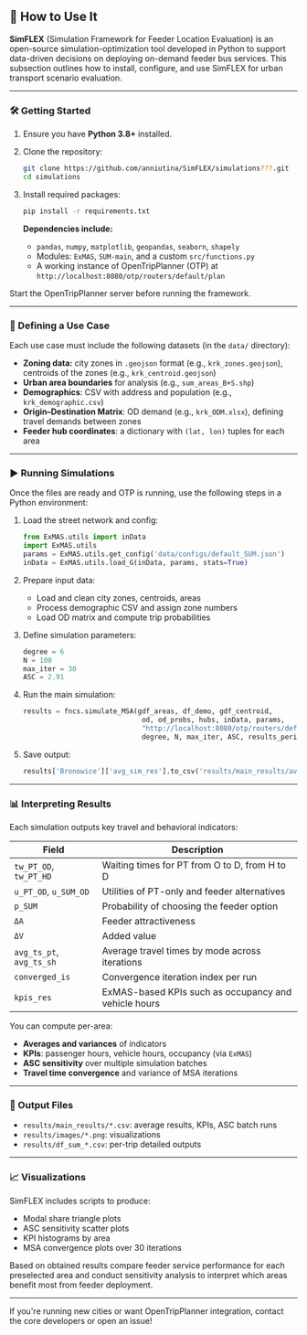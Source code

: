 ## 🚀 How to Use It

**SimFLEX** (Simulation Framework for Feeder Location Evaluation) is an open-source simulation-optimization tool developed in Python to support data-driven decisions on deploying on-demand feeder bus services. This subsection outlines how to install, configure, and use SimFLEX for urban transport scenario evaluation.

---

### 🛠️ Getting Started

1. Ensure you have **Python 3.8+** installed.
2. Clone the repository:
   ```bash
   git clone https://github.com/anniutina/SimFLEX/simulations???.git
   cd simulations
   ```
3. Install required packages:
   ```bash
   pip install -r requirements.txt
   ```

   **Dependencies include:**
   - `pandas`, `numpy`, `matplotlib`, `geopandas`, `seaborn`, `shapely`
   - Modules: `ExMAS`, `SUM-main`, and a custom `src/functions.py`
   - A working instance of OpenTripPlanner (OTP) at `http://localhost:8080/otp/routers/default/plan`
  
Start the OpenTripPlanner server before running the framework.

---

### 🧭 Defining a Use Case

Each use case must include the following datasets (in the `data/` directory):

- **Zoning data:** city zones in `.geojson` format (e.g., `krk_zones.geojson`), centroids of the zones (e.g., `krk_centroid.geojson`)
- **Urban area boundaries** for analysis (e.g., `sum_areas_B+S.shp`)
- **Demographics**: CSV with address and population (e.g., `krk_demographic.csv`)
- **Origin–Destination Matrix**: OD demand (e.g., `krk_ODM.xlsx`), defining travel demands between zones
- **Feeder hub coordinates**: a dictionary with `(lat, lon)` tuples for each area

---

### ▶️ Running Simulations

Once the files are ready and OTP is running, use the following steps in a Python environment:

1. Load the street network and config:
   ```python
   from ExMAS.utils import inData
   import ExMAS.utils
   params = ExMAS.utils.get_config('data/configs/default_SUM.json')
   inData = ExMAS.utils.load_G(inData, params, stats=True)
   ```

2. Prepare input data:
   - Load and clean city zones, centroids, areas
   - Process demographic CSV and assign zone numbers
   - Load OD matrix and compute trip probabilities

3. Define simulation parameters:
   ```python
   degree = 6
   N = 100
   max_iter = 30
   ASC = 2.91
   ```

4. Run the main simulation:
   ```python
   results = fncs.simulate_MSA(gdf_areas, df_demo, gdf_centroid,
                                od, od_probs, hubs, inData, params,
                                "http://localhost:8080/otp/routers/default/plan",
                                degree, N, max_iter, ASC, results_period)
   ```

5. Save output:
   ```python
   results['Bronowice']['avg_sim_res'].to_csv('results/main_results/avg_sim_res_b.csv')
   ```

---

### 📊 Interpreting Results

Each simulation outputs key travel and behavioral indicators:

| Field | Description |
|-------|-------------|
| `tw_PT_OD`, `tw_PT_HD` | Waiting times for PT from O to D, from H to D |
| `u_PT_OD`, `u_SUM_OD` | Utilities of PT-only and feeder alternatives |
| `p_SUM` | Probability of choosing the feeder option |
| `ΔA` | Feeder attractiveness |
| `ΔV` | Added value |
| `avg_ts_pt`, `avg_ts_sh` | Average travel times by mode across iterations |
| `converged_is` | Convergence iteration index per run |
| `kpis_res` | ExMAS-based KPIs such as occupancy and vehicle hours |



You can compute per-area:
- **Averages and variances** of indicators
- **KPIs**: passenger hours, vehicle hours, occupancy (via `ExMAS`)
- **ASC sensitivity** over multiple simulation batches
- **Travel time convergence** and variance of MSA iterations

---

### 📂 Output Files

- `results/main_results/*.csv`: average results, KPIs, ASC batch runs
- `results/images/*.png`: visualizations
- `results/df_sum_*.csv`: per-trip detailed outputs

---

### 📈 Visualizations

SimFLEX includes scripts to produce:
- Modal share triangle plots
- ASC sensitivity scatter plots
- KPI histograms by area
- MSA convergence plots over 30 iterations

Based on obtained results compare feeder service performance for each preselected area and conduct sensitivity analysis to interpret which areas benefit most from feeder deployment.

---

If you're running new cities or want OpenTripPlanner integration, contact the core developers or open an issue!
